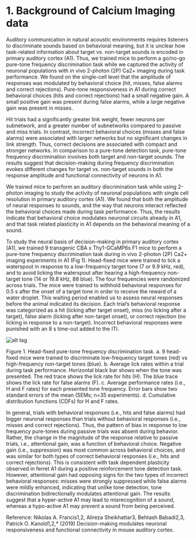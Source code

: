 # 1. Background of Calcium Imaging data

Auditory communication in natural acoustic environments requires listeners to discriminate sounds based on behavioral meaning, but it is unclear how task-related information about target vs. non-target sounds is encoded in primary auditory cortex (A1). Thus, we trained mice to perform a go/no-go pure-tone frequency discrimination task while we captured the activity of neuronal populations with in vivo 2-photon (2P) Ca2+ imaging during task performance. We found on the single-cell level that the amplitude of responses was modulated by behavioral choice (hit, misses, false alarms and correct rejections). Pure-tone responsiveness in A1 during correct behavioral choices (hits and correct rejections) had a small negative gain. A small positive gain was present during false alarms, while a large negative gain was present in misses.


Hit trials had a significantly greater link weight, fewer neurons per subnetwork, and a greater number of subnetworks compared to passive and miss trials. In contrast, incorrect behavioral choices (misses and false alarms) were associated with larger networks but no significant changes in link strength. Thus, correct decisions are associated with compact and stronger networks. In comparison to a pure-tone detection task, pure-tone frequency discrimination involves both target and non-target sounds. The results suggest that decision-making during frequency discrimination evokes different changes for target vs. non-target sounds in both the response amplitude and functional connectivity of neurons in A1.


We trained mice to perform an auditory discrimination task while using 2-photon imaging to study the activity of neuronal populations with single cell resolution in primary auditory cortex (A1). We found that both the amplitude of neural responses to sounds, and the way that neurons interact reflected the behavioral choices made during task performance. Thus, the results indicate that behavioral choice modulates neuronal circuits already in A1, and that task related plasticity in A1 depends on the behavioral meaning of a sound.


To study the neural basis of decision-making in primary auditory cortex (A1), we trained 9 transgenic CBA x Thy1-GCaMP6s F1 mice to perform a pure-tone frequency discrimination task during in vivo 2-photon (2P) Ca2+ imaging experiments in A1 (Fig 1). Head-fixed mice were trained to lick a waterspout in response to a low-frequency target tone (7 or 9.9 kHz, red), and to avoid licking the waterspout after hearing a high-frequency non-target tone (14 or 19.8 kHz, 88 blue). The four frequencies were randomized across trials. The mice were trained to withhold behavioral responses for 0.5 s after the onset of a target tone in order to receive the reward of a water droplet. This waiting period enabled us to assess neural responses before the animal indicated its decision.
Each trial’s behavioral response was categorized as a hit (licking after target onset), miss (no licking after a target), false alarm (licking after non-target onset), or correct rejection (no licking in response to a non-target). Incorrect behavioral responses were punished with an 8 s time-out added to the ITI.

![alt tag](https://user-images.githubusercontent.com/57324666/89338460-9c935480-d66a-11ea-8d41-5da1b4d4a13c.jpg)

Figure 1. Head-fixed pure-tone frequency discrimination task. a. 9 head-fixed mice were trained to discriminate low-frequency target tones (red) vs high-frequency non-target tones (blue). b.  Average lick rates within a trial during task performance. Horizontal black bar shows when the tone was presented. The red trace shows the lick rate for hits (H). The blue trace shows the lick rate for false alarms (F). c. Average performance rates (i.e., H and F rates) for each presented tone frequency. Error bars show two standard errors of the mean (SEMs; n=35 experiments). d.  Cumulative distribution functions (CDFs) for H and F rates.


In general, trials with behavioral responses (i.e., hits and false alarms) had bigger neuronal responses than trials without behavioral responses (i.e., misses and correct rejections). Thus, the pattern of bias in response to low frequency pure-tones during passive trials was absent during behavior. Rather, the change in the magnitude of the response relative to passive trials, i.e., attentional gain, was a function of behavioral choice. Negative gain (i.e., suppression) was most common across behavioral choices, and was similar for both types of correct behavioral responses (i.e., hits and correct rejections). This is consistent with task dependent plasticity observed in ferret A1 during a positive reinforcement tone detection task. However, attentional gain had opposing signs for the two types of incorrect behavioral responses: misses were strongly suppressed while false alarms were mildly enhanced, indicating that unlike tone detection, tone discrimination bidirectionally modulates attentional gain. The results suggest that a hyper-active A1 may lead to misrecognition of a sound, whereas a hypo-active A1 may prevent a sound from being perceived.


Reference: Nikolas A. Francis1,2, Alireza Sheikhattar3, Behtash Babadi2,3, Patrick O. Kanold1,2,* (2019) Decision-making modulates neuronal responsiveness and functional connectivity in mouse auditory cortex.

